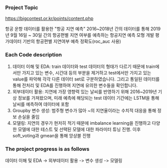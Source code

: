 ### Project Topic
https://bigcontest.or.kr/points/content.php

항공 운항 데이터를 활용한 "항공 지연 예측"
2016~2018년 간의 데이터를 통해 2019년 9월 16일 ~ 30일 간의 항공편별 지연 여부를 예측하는 항공지연 예측 모형 개발
평가데이터 기반의 항공편별 지연여부 예측 정확도(roc_auc 사용)

### Each Code description
1. 데이터 이해 및 EDA: train 데이터와 test 데이터의 형태가 다르기 때문에 train에서만 가지고 있는 변수, 시간대 등의 부분을 제거하고 test에서만 가지고 있는 value를 파악해 각각 다른 데이터 set로 구분하였습니다. 그리고 통일된 데이터를 통해 전처리 및 EDA를 진행하여 지연에 유의한 변수들을 확인합니다.
2. 외부데이터 활용: 지연에 가장 영향력 있는 날씨를 반영하기 위해 2016~2019년 기상 정보를 가져왔으며, 미래 예측에 해당되는 test 데이터 기간에는 LSTM을 통해 날씨를 예측하여 데이터에 포함
3. Groupby 변수 생성: 범주형 변수가 많아 ~의 지연율이라는 수치적 대응을 통해 정보 손실을 줄임
4. 모델링: 지연의 경우가 현저히 적기 때문에 imbalance learning을 진행하고 다양한 모델에 대한 테스트 및 선택된 모델에 대한 파라미터 튜닝 진행. 이후 soft_voting과 gmean을 통해 앙상블 진행

### The project progress is as follows
데이터 이해 및 EDA -> 외부데이터 활용 -> 변수 생성 -> 모델링
